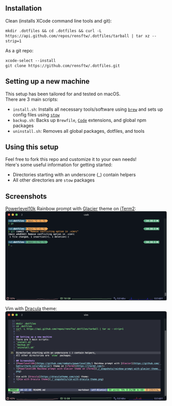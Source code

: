## Installation
Clean (installs XCode command line tools and git):
```
mkdir .dotfiles && cd .dotfiles && curl -L https://api.github.com/repos/rensftw/.dotfiles/tarball | tar xz --strip=1
```
  
As a git repo:   
```
xcode-select --install
git clone https://github.com/rensftw/.dotfiles.git
```
  
## Setting up a new machine
This setup has been tailored for and tested on macOS.  
There are 3 main scripts:  
* `install.sh`: Installs all necessary tools/software using [`brew`](https://brew.sh/) and sets up config files using [`stow`](https://www.gnu.org/software/stow/)
* `backup.sh`: Backs up `Brewfile`, [`Code`](https://code.visualstudio.com/) extensions, and global npm packages
* `uninstall.sh`: Removes all global packages, dotfiles, and tools

  
## Using this setup
Feel free to fork this repo and customize it to your own needs!  
Here's some useful information for getting started:  
* Directories starting with an underscore (_) contain helpers
* All other directories are `stow` packages
  
## Screenshots
[Powerlevel10k](https://github.com/romkatv/powerlevel10k/) Rainbow prompt with [Glacier](https://github.com/bahlo/iterm-colors#glacier) theme on [iTerm2](https://iterm2.com/):
![Powerlevel10k Rainbow prompt with Glacier theme on iTerm2](./_snapshots/rainbow-prompt-with-glacier-theme.png)
  
Vim with [Dracula](https://draculatheme.com/vim) theme:
![Vim with Dracula theme](./_snapshots/vim-with-dracula-theme.png)


